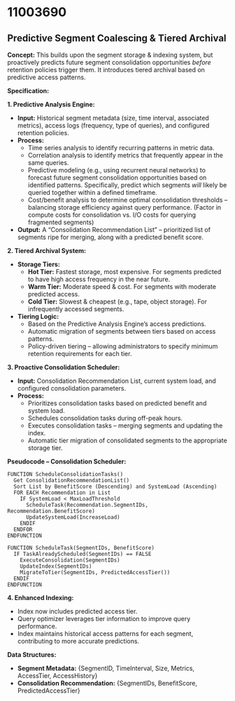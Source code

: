 # 11003690

## Predictive Segment Coalescing & Tiered Archival

**Concept:** This builds upon the segment storage & indexing system, but proactively predicts future segment consolidation opportunities *before* retention policies trigger them. It introduces tiered archival based on predictive access patterns.

**Specification:**

**1. Predictive Analysis Engine:**

*   **Input:** Historical segment metadata (size, time interval, associated metrics), access logs (frequency, type of queries), and configured retention policies.
*   **Process:**
    *   Time series analysis to identify recurring patterns in metric data.
    *   Correlation analysis to identify metrics that frequently appear in the same queries.
    *   Predictive modeling (e.g., using recurrent neural networks) to forecast future segment consolidation opportunities based on identified patterns.  Specifically, predict which segments *will* likely be queried together within a defined timeframe.
    *   Cost/benefit analysis to determine optimal consolidation thresholds – balancing storage efficiency against query performance. (Factor in compute costs for consolidation vs. I/O costs for querying fragmented segments)
*   **Output:**  A “Consolidation Recommendation List” – prioritized list of segments ripe for merging, along with a predicted benefit score.

**2. Tiered Archival System:**

*   **Storage Tiers:**
    *   **Hot Tier:**  Fastest storage, most expensive.  For segments predicted to have high access frequency in the near future.
    *   **Warm Tier:** Moderate speed & cost. For segments with moderate predicted access.
    *   **Cold Tier:** Slowest & cheapest (e.g., tape, object storage). For infrequently accessed segments.
*   **Tiering Logic:**
    *   Based on the Predictive Analysis Engine’s access predictions.
    *   Automatic migration of segments between tiers based on access patterns.
    *   Policy-driven tiering – allowing administrators to specify minimum retention requirements for each tier.

**3. Proactive Consolidation Scheduler:**

*   **Input:** Consolidation Recommendation List, current system load, and configured consolidation parameters.
*   **Process:**
    *   Prioritizes consolidation tasks based on predicted benefit and system load.
    *   Schedules consolidation tasks during off-peak hours.
    *   Executes consolidation tasks – merging segments and updating the index.
    *   Automatic tier migration of consolidated segments to the appropriate storage tier.

**Pseudocode – Consolidation Scheduler:**

```
FUNCTION ScheduleConsolidationTasks()
  Get ConsolidationRecommendationList()
  Sort List by BenefitScore (Descending) and SystemLoad (Ascending)
  FOR EACH Recommendation in List
    IF SystemLoad < MaxLoadThreshold
      ScheduleTask(Recommendation.SegmentIDs, Recommendation.BenefitScore)
      UpdateSystemLoad(IncreaseLoad)
    ENDIF
  ENDFOR
ENDFUNCTION

FUNCTION ScheduleTask(SegmentIDs, BenefitScore)
  IF TaskAlreadyScheduled(SegmentIDs) == FALSE
    ExecuteConsolidation(SegmentIDs)
    UpdateIndex(SegmentIDs)
    MigrateToTier(SegmentIDs, PredictedAccessTier())
  ENDIF
ENDFUNCTION
```

**4. Enhanced Indexing:**

*   Index now includes predicted access tier.
*   Query optimizer leverages tier information to improve query performance.
*   Index maintains historical access patterns for each segment, contributing to more accurate predictions.

**Data Structures:**

*   **Segment Metadata:**  {SegmentID, TimeInterval, Size, Metrics, AccessTier, AccessHistory}
*   **Consolidation Recommendation:** {SegmentIDs, BenefitScore, PredictedAccessTier}